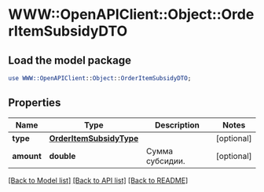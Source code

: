 # WWW::OpenAPIClient::Object::OrderItemSubsidyDTO

## Load the model package
```perl
use WWW::OpenAPIClient::Object::OrderItemSubsidyDTO;
```

## Properties
Name | Type | Description | Notes
------------ | ------------- | ------------- | -------------
**type** | [**OrderItemSubsidyType**](OrderItemSubsidyType.md) |  | [optional] 
**amount** | **double** | Сумма субсидии. | [optional] 

[[Back to Model list]](../README.md#documentation-for-models) [[Back to API list]](../README.md#documentation-for-api-endpoints) [[Back to README]](../README.md)


